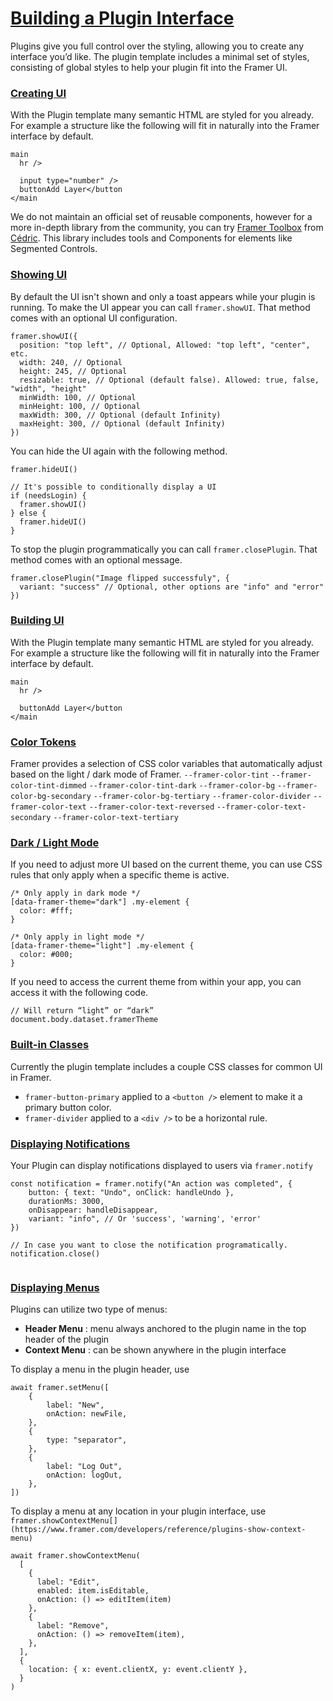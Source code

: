 # [Building a Plugin Interface](https://www.framer.com/developers/interface#building-a-plugin-interface)
Plugins give you full control over the styling, allowing you to create any interface you’d like. The plugin template includes a minimal set of styles, consisting of global styles to help your plugin fit into the Framer UI.
### [Creating UI](https://www.framer.com/developers/interface#creating-ui)
With the Plugin template many semantic HTML are styled for you already. For example a structure like the following will fit in naturally into the Framer interface by default.
```
main
  hr />
  
  input type="number" />
  buttonAdd Layer</button
</main
```

We do not maintain an official set of reusable components, however for a more in-depth library from the community, you can try [Framer Toolbox](https://github.com/triozer/framer-toolbox) from [Cédric](https://github.com/triozer). This library includes tools and Components for elements like Segmented Controls.
### [Showing UI](https://www.framer.com/developers/interface#showing-ui)
By default the UI isn't shown and only a toast appears while your plugin is running. To make the UI appear you can call `framer.showUI`. That method comes with an optional UI configuration.
```
framer.showUI({
  position: "top left", // Optional, Allowed: "top left", "center", etc.
  width: 240, // Optional
  height: 245, // Optional
  resizable: true, // Optional (default false). Allowed: true, false, "width", "height"
  minWidth: 100, // Optional
  minHeight: 100, // Optional
  maxWidth: 300, // Optional (default Infinity)
  maxHeight: 300, // Optional (default Infinity)
})
```

You can hide the UI again with the following method.
```
framer.hideUI()

// It's possible to conditionally display a UI
if (needsLogin) {
  framer.showUI()
} else {
  framer.hideUI()
}
```

To stop the plugin programmatically you can call `framer.closePlugin`. That method comes with an optional message.
```
framer.closePlugin("Image flipped successfuly", {
  variant: "success" // Optional, other options are "info" and "error"
})
```

### [Building UI](https://www.framer.com/developers/interface#building-ui)
With the Plugin template many semantic HTML are styled for you already. For example a structure like the following will fit in naturally into the Framer interface by default.
```
main
  hr />
  
  buttonAdd Layer</button
</main
```

### [Color Tokens](https://www.framer.com/developers/interface#color-tokens)
Framer provides a selection of CSS color variables that automatically adjust based on the light / dark mode of Framer. 
`--framer-color-tint`
`--framer-color-tint-dimmed`
`--framer-color-tint-dark`
`--framer-color-bg`
`--framer-color-bg-secondary`
`--framer-color-bg-tertiary`
`--framer-color-divider`
`--framer-color-text`
`--framer-color-text-reversed`
`--framer-color-text-secondary`
`--framer-color-text-tertiary`
### [Dark / Light Mode](https://www.framer.com/developers/interface#dark-light-mode)
If you need to adjust more UI based on the current theme, you can use CSS rules that only apply when a specific theme is active.
```
/* Only apply in dark mode */
[data-framer-theme="dark"] .my-element {
  color: #fff;
}

/* Only apply in light mode */
[data-framer-theme="light"] .my-element {
  color: #000;
}
```

If you need to access the current theme from within your app, you can access it with the following code.
```
// Will return “light” or “dark”
document.body.dataset.framerTheme
```

### [Built-in Classes](https://www.framer.com/developers/interface#built-in-classes)
Currently the plugin template includes a couple CSS classes for common UI in Framer.
  * `framer-button-primary` applied to a `<button />` element to make it a primary button color.
  * `framer-divider` applied to a `<div />` to be a horizontal rule.


### [Displaying Notifications](https://www.framer.com/developers/interface#displaying-notifications)
Your Plugin can display notifications displayed to users via `framer.notify`
```
const notification = framer.notify("An action was completed", {
    button: { text: "Undo", onClick: handleUndo },
    durationMs: 3000,
    onDisappear: handleDisappear,
    variant: "info", // Or 'success', 'warning', 'error'
})

// In case you want to close the notification programatically.
notification.close()


```

### [Displaying Menus](https://www.framer.com/developers/interface#displaying-menus)
Plugins can utilize two type of menus:
  * **Header Menu** : menu always anchored to the plugin name in the top header of the plugin
  * **Context Menu** : can be shown anywhere in the plugin interface


To display a menu in the plugin header, use 
```
await framer.setMenu([
    {
        label: "New",
        onAction: newFile,
    },
    {
        type: "separator",
    },
    {
        label: "Log Out",
        onAction: logOut,
    },
])
```

To display a menu at any location in your plugin interface, use `framer.showContextMenu[](https://www.framer.com/developers/reference/plugins-show-context-menu)`
```
await framer.showContextMenu(
  [
    {
      label: "Edit",
      enabled: item.isEditable,
      onAction: () => editItem(item)
    },
    {
      label: "Remove",
      onAction: () => removeItem(item),
    },
  ],
  {
    location: { x: event.clientX, y: event.clientY },
  }
)
```

